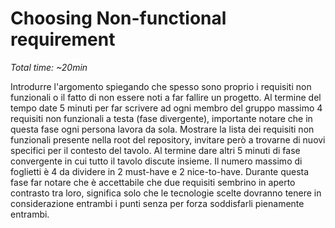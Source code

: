 # Choosing Non-functional requirement

*Total time: ~20min*

Introdurre l'argomento spiegando che spesso sono proprio i requisiti non funzionali o il fatto di non essere noti a far fallire un progetto. Al termine del tempo date 5 minuti per far scrivere ad ogni membro del gruppo massimo 4 requisiti non funzionali a testa (fase divergente), importante notare che in questa fase ogni persona lavora da sola. Mostrare la lista dei requisiti non funzionali presente nella root del repository, invitare però a trovarne di nuovi specifici per il contesto del tavolo. Al termine dare altri 5 minuti di fase convergente in cui tutto il tavolo discute insieme. Il numero massimo di foglietti è 4 da dividere in 2 must-have e 2 nice-to-have. Durante questa fase far notare che è accettabile che due requisiti sembrino in aperto contrasto tra loro, significa solo che le tecnologie scelte dovranno tenere in considerazione entrambi i punti senza per forza soddisfarli pienamente entrambi.